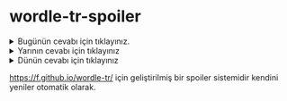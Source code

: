 # wordle-tr-spoiler

<details>
  <summary>Bugünün cevabı için tıklayınız.</summary>
  <br>
    <b> afife </b>
</details>

<details>
  <summary>Yarının cevabı için tıklayınız</summary>
  <br>
   <b> söküm </b>
</details>

<details>
  <summary>Dünün cevabı için tıklayınız </summary>
  <br>
  <b> zanka </b>
</details>

https://f.github.io/wordle-tr/ için geliştirilmiş bir spoiler sistemidir kendini yeniler otomatik olarak.

